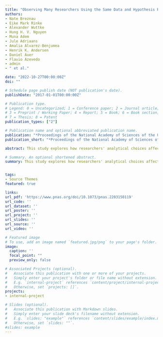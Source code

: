 ```yaml
---
title: "Observing Many Researchers Using the Same Data and Hypothesis Reveals a Hidden Universe of Uncertainty"
authors:
- Nate Breznau
- Eike Mark Rinke
- Alexander Wuttke
- Hung H. V. Nguyen
- Muna Adem
- Jule Adriaans
- Amalia Alvarez-Benjumea
- Henrik K. Andersen
- Daniel Auer
- Flavio Azevedo
- admin 
- " et al."

date: "2022-10-27T00:00:00Z"
doi: ""

# Schedule page publish date (NOT publication's date).
publishDate: "2017-01-01T00:00:00Z"

# Publication type.
# Legend: 0 = Uncategorized; 1 = Conference paper; 2 = Journal article;
# 3 = Preprint / Working Paper; 4 = Report; 5 = Book; 6 = Book section;
# 7 = Thesis; 8 = Patent
publication_types: ["2"]

# Publication name and optional abbreviated publication name.
publication: "*Proceedings of the National Academy of Sciences of the United States of America (PNAS) 119 (44), pp. 1-8*"
publication_short: "*Proceedings of the National Academy of Sciences of the United States of America (PNAS) 119 (44), pp. 1-8*"

abstract: This study explores how researchers' analytical choices affect the reliability of scientific findings. This study explores how researchers' analytical choices affect the reliability of scientific findings.This study explores how researchers' analytical choices affect the reliability of scientific findings.This study explores how researchers' analytical choices affect the reliability of scientific findings.This study explores how researchers' analytical choices affect the reliability of scientific findings.This study explores how researchers' analytical choices affect the reliability of scientific findings.This study explores how researchers' analytical choices affect the reliability of scientific findings.This study explores how researchers' analytical choices affect the reliability of scientific findings.This study explores how researchers' analytical choices affect the reliability of scientific findings.This study explores how researchers' analytical choices affect the reliability of scientific findings.This study explores how researchers' analytical choices affect the reliability of scientific findings.This study explores how researchers' analytical choices affect the reliability of scientific findings.This study explores how researchers' analytical choices affect the reliability of scientific findings.This study explores how researchers' analytical choices affect the reliability of scientific findings.This study explores how researchers' analytical choices affect the reliability of scientific findings.This study explores how researchers' analytical choices affect the reliability of scientific findings.This study explores how researchers' analytical choices affect the reliability of scientific findings.This study explores how researchers' analytical choices affect the reliability of scientific findings.

# Summary. An optional shortened abstract.
summary: This study explores how researchers' analytical choices affect the reliability of scientific findings. This study explores how researchers' analytical choices affect the reliability of scientific findings.This study explores how researchers' analytical choices affect the reliability of scientific findings.This study explores how researchers' analytical choices affect the reliability of scientific findings.This study explores how researchers' analytical choices affect the reliability of scientific findings.This study explores how researchers' analytical choices affect the reliability of scientific findings.This study explores how researchers' analytical choices affect the reliability of scientific findings.This study explores how researchers' analytical choices affect the reliability of scientific findings.This study explores how researchers' analytical choices affect the reliability of scientific findings.This study explores how researchers' analytical choices affect the reliability of scientific findings.This study explores how researchers' analytical choices affect the reliability of scientific findings.This study explores how researchers' analytical choices affect the reliability of scientific findings.This study explores how researchers' analytical choices affect the reliability of scientific findings.This study explores how researchers' analytical choices affect the reliability of scientific findings.This study explores how researchers' analytical choices affect the reliability of scientific findings.This study explores how researchers' analytical choices affect the reliability of scientific findings.This study explores how researchers' analytical choices affect the reliability of scientific findings.This study explores how researchers' analytical choices affect the reliability of scientific findings.


tags:
- Source Themes
featured: true

links:
url_pdf: 'https://www.pnas.org/doi/10.1073/pnas.2203150119'
url_code: ''
url_dataset: ''
url_poster: ''
url_project: ''
url_slides: ''
url_source: ''
url_video: ''

# Featured image
# To use, add an image named `featured.jpg/png` to your page's folder. 
image:
  caption: ''
  focal_point: ""
  preview_only: false

# Associated Projects (optional).
#   Associate this publication with one or more of your projects.
#   Simply enter your project's folder or file name without extension.
#   E.g. `internal-project` references `content/project/internal-project/index.md`.
#   Otherwise, set `projects: []`.
projects:
- internal-project

# Slides (optional).
#   Associate this publication with Markdown slides.
#   Simply enter your slide deck's filename without extension.
#   E.g. `slides: "example"` references `content/slides/example/index.md`.
#   Otherwise, set `slides: ""`.
#slides: example
---
```


